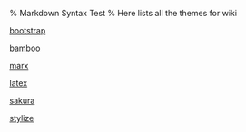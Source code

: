 % Markdown Syntax Test
% Here lists all the themes for wiki

[bootstrap](/Computer/Markdown_Syntax_Test/bootstrap.md)

[bamboo](/Computer/Markdown_Syntax_Test/bamboo.md)

[marx](/Computer/Markdown_Syntax_Test/marx.md)

[latex](./latex.md)

[sakura](./sakura.md)

[stylize](./stylize.md)
